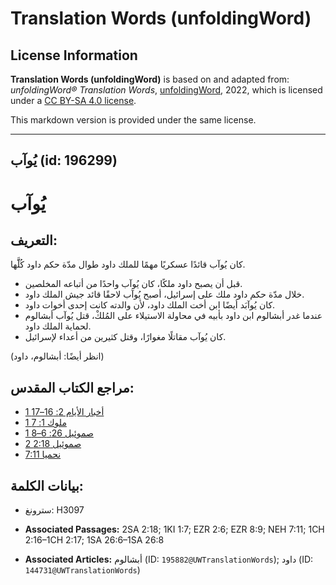 # Translation Words (unfoldingWord)

## License Information

**Translation Words (unfoldingWord)** is based on and adapted from: _unfoldingWord® Translation Words_, [unfoldingWord](https://unfoldingword.org/utw), 2022, which is licensed under a [CC BY-SA 4.0 license](https://creativecommons.org/licenses/by-sa/4.0/legalcode.en).

This markdown version is provided under the same license.



--------------------------------

## يُوآب (id: 196299)

يُوآب
=====

التعريف:
--------

كان يُوآب قائدًا عسكريًا مهمًا للملك داود طوال مدّة حكم داود كُلََّها.

* قبل أن يصبح داود ملكًا، كان يُوآب واحدًا من أتباعه المخلصين.
* خلال مدّة حكم داود ملك على إسرائيل، أصبح يُوآب لاحقًا قائد جيش الملك داود.
* كان يُوآبَد أيضًا ابن أخت الملك داود، لأن والدته كانت إحدى أخوات داود.
* عندما غدر أبشالوم ابن داود بأبيه في محاولة الاستيلاء على المُلكْ، قتل يُوآب أبشالوم لحماية الملك داود.
* كان يُوآب مقاتلًا مغوارًا، وقتل كثيرين من أعداء لإسرائيل.

(انظر أيضًا: أبشالوم، داود)

مراجع الكتاب المقدس:
--------------------

* [1 أخبار الأيام 2: 16–17](https://ref.ly/1Chr2:16-1Chr2:17)
* [1 ملوك 1: 7](https://ref.ly/1Kgs1:7)
* [1 صموئيل 26: 6–8](https://ref.ly/1Sam26:6-1Sam26:8)
* [2 صموئيل 2:18](https://ref.ly/2Sam2:18)
* [نحميا 7:11](https://ref.ly/Neh7:11)

بيانات الكلمة:
--------------

* سترونغ: H3097

* **Associated Passages:** 2SA 2:18; 1KI 1:7; EZR 2:6; EZR 8:9; NEH 7:11; 1CH 2:16–1CH 2:17; 1SA 26:6–1SA 26:8
* **Associated Articles:** أبشالوم (ID: `195882@UWTranslationWords`); داود (ID: `144731@UWTranslationWords`)

